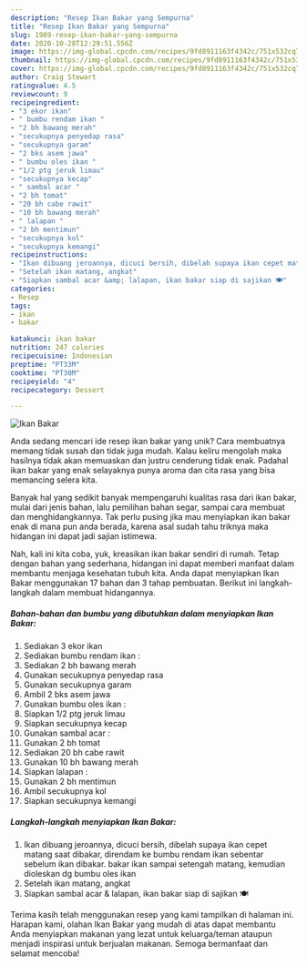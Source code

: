 ```yaml
---
description: "Resep Ikan Bakar yang Sempurna"
title: "Resep Ikan Bakar yang Sempurna"
slug: 1989-resep-ikan-bakar-yang-sempurna
date: 2020-10-28T12:29:51.556Z
image: https://img-global.cpcdn.com/recipes/9fd8911163f4342c/751x532cq70/ikan-bakar-foto-resep-utama.jpg
thumbnail: https://img-global.cpcdn.com/recipes/9fd8911163f4342c/751x532cq70/ikan-bakar-foto-resep-utama.jpg
cover: https://img-global.cpcdn.com/recipes/9fd8911163f4342c/751x532cq70/ikan-bakar-foto-resep-utama.jpg
author: Craig Stewart
ratingvalue: 4.5
reviewcount: 9
recipeingredient:
- "3 ekor ikan"
- " bumbu rendam ikan "
- "2 bh bawang merah"
- "secukupnya penyedap rasa"
- "secukupnya garam"
- "2 bks asem jawa"
- " bumbu oles ikan "
- "1/2 ptg jeruk limau"
- "secukupnya kecap"
- " sambal acar "
- "2 bh tomat"
- "20 bh cabe rawit"
- "10 bh bawang merah"
- " lalapan "
- "2 bh mentimun"
- "secukupnya kol"
- "secukupnya kemangi"
recipeinstructions:
- "Ikan dibuang jeroannya, dicuci bersih, dibelah supaya ikan cepet matang saat dibakar, direndam ke bumbu rendam ikan sebentar sebelum ikan dibakar. bakar ikan sampai setengah matang, kemudian dioleskan dg bumbu oles ikan"
- "Setelah ikan matang, angkat"
- "Siapkan sambal acar &amp; lalapan, ikan bakar siap di sajikan 🍽️"
categories:
- Resep
tags:
- ikan
- bakar

katakunci: ikan bakar 
nutrition: 247 calories
recipecuisine: Indonesian
preptime: "PT33M"
cooktime: "PT30M"
recipeyield: "4"
recipecategory: Dessert

---
```



![Ikan Bakar](https://img-global.cpcdn.com/recipes/9fd8911163f4342c/751x532cq70/ikan-bakar-foto-resep-utama.jpg)

Anda sedang mencari ide resep ikan bakar yang unik? Cara membuatnya memang tidak susah dan tidak juga mudah. Kalau keliru mengolah maka hasilnya tidak akan memuaskan dan justru cenderung tidak enak. Padahal ikan bakar yang enak selayaknya punya aroma dan cita rasa yang bisa memancing selera kita.

Banyak hal yang sedikit banyak mempengaruhi kualitas rasa dari ikan bakar, mulai dari jenis bahan, lalu pemilihan bahan segar, sampai cara membuat dan menghidangkannya. Tak perlu pusing jika mau menyiapkan ikan bakar enak di mana pun anda berada, karena asal sudah tahu triknya maka hidangan ini dapat jadi sajian istimewa.




Nah, kali ini kita coba, yuk, kreasikan ikan bakar sendiri di rumah. Tetap dengan bahan yang sederhana, hidangan ini dapat memberi manfaat dalam membantu menjaga kesehatan tubuh kita. Anda dapat menyiapkan Ikan Bakar menggunakan 17 bahan dan 3 tahap pembuatan. Berikut ini langkah-langkah dalam membuat hidangannya.

<!--inarticleads1-->

##### Bahan-bahan dan bumbu yang dibutuhkan dalam menyiapkan Ikan Bakar:

1. Sediakan 3 ekor ikan
1. Sediakan  bumbu rendam ikan :
1. Sediakan 2 bh bawang merah
1. Gunakan secukupnya penyedap rasa
1. Gunakan secukupnya garam
1. Ambil 2 bks asem jawa
1. Gunakan  bumbu oles ikan :
1. Siapkan 1/2 ptg jeruk limau
1. Siapkan secukupnya kecap
1. Gunakan  sambal acar :
1. Gunakan 2 bh tomat
1. Sediakan 20 bh cabe rawit
1. Gunakan 10 bh bawang merah
1. Siapkan  lalapan :
1. Gunakan 2 bh mentimun
1. Ambil secukupnya kol
1. Siapkan secukupnya kemangi




<!--inarticleads2-->

##### Langkah-langkah menyiapkan Ikan Bakar:

1. Ikan dibuang jeroannya, dicuci bersih, dibelah supaya ikan cepet matang saat dibakar, direndam ke bumbu rendam ikan sebentar sebelum ikan dibakar. bakar ikan sampai setengah matang, kemudian dioleskan dg bumbu oles ikan
1. Setelah ikan matang, angkat
1. Siapkan sambal acar &amp; lalapan, ikan bakar siap di sajikan 🍽️




Terima kasih telah menggunakan resep yang kami tampilkan di halaman ini. Harapan kami, olahan Ikan Bakar yang mudah di atas dapat membantu Anda menyiapkan makanan yang lezat untuk keluarga/teman ataupun menjadi inspirasi untuk berjualan makanan. Semoga bermanfaat dan selamat mencoba!
